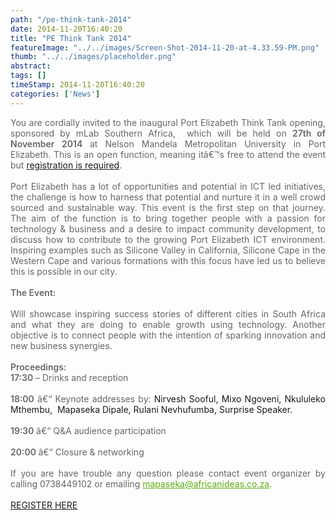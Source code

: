 ```yaml
---
path: "/pe-think-tank-2014" 
date: 2014-11-20T16:40:20 
title: "PE Think Tank 2014" 
featureImage: "../../images/Screen-Shot-2014-11-20-at-4.33.59-PM.png"
thumb: "../../images/placeholder.png" 
abstract:  
tags: [] 
timeStamp: 2014-11-20T16:40:20 
categories: ['News'] 
---
```


<p style="text-align: justify;"><span style="color: #666666;">You are cordially invited to the inaugural Port Elizabeth Think Tank opening, sponsored by mLab Southern Africa,  which will be held on </span><span style="font-weight: 600; color: #666666;">27</span><span style="font-weight: 600; color: #666666;">th</span><span style="font-weight: 600; color: #666666;"> of November 2014 </span><span style="color: #666666;">at Nelson Mandela Metropolitan University in Port Elizabeth. This is an open function, meaning itâ€™s free to attend the event but <a href="https://www.quicket.co.za/events/7194-pe-think-tank">registration is required</a>.</span><br style="color: #666666;" /><span style="color: #666666;"> </span><br style="color: #666666;" /><span style="color: #666666;">Port Elizabeth has a lot of opportunities and potential in ICT led initiatives, the challenge is how to harness that potential and nurture it in a well crowd sourced and sustainable way. This event is the first step on that journey. The aim of the function is to bring together people with a passion for technology &amp; business and a desire to impact community development, to discuss how to contribute to the growing Port Elizabeth ICT environment. Inspiring examples such as Silicone Valley in California, Silicone Cape in the Western Cape and various formations with this focus have led us to believe this is possible in our city.</span><br style="color: #666666;" /><br style="color: #666666;" /><span style="font-weight: 600; color: #666666;">The Event: </span><br style="color: #666666;" /><br style="color: #666666;" /><span style="color: #666666;">Will showcase inspiring success stories of different cities in South Africa and what they are doing to enable growth using technology. Another objective is to connect people with the intention of sparking innovation and new business synergies.</span><br style="color: #666666;" /><br style="color: #666666;" /><span style="font-weight: 600; color: #666666;">Proceedings:<br />
17:30</span><span style="color: #666666;"> &#8211; Drinks and reception</span><br style="color: #666666;" /><span style="color: #666666;"> </span><br style="color: #666666;" /><span style="font-weight: 600; color: #666666;">18:00</span><span style="color: #666666;"> â€“ Keynote addresses by: </span>Nirvesh Sooful, Mixo Ngoveni, Nkululeko Mthembu,  Mapaseka Dipale, Rulani Nevhufumba, Surprise Speaker.<br style="color: #666666;" /><span style="color: #666666;"> </span><br style="color: #666666;" /><span style="font-weight: 600; color: #666666;">19:30 </span><span style="color: #666666;">â€“ Q&amp;A audience participation</span><br style="color: #666666;" /><span style="color: #666666;"> </span><br style="color: #666666;" /><span style="font-weight: 600; color: #666666;">20:00 </span><span style="color: #666666;">â€“ Closure &amp; networking</span><br style="color: #666666;" /><br style="color: #666666;" /><span style="color: #666666;">If you are have trouble any question please contact event organizer by calling 0738449102 or emailing </span><a style="color: #5aac0f;" href="mailto:%20mapaseka@africanideas.co.za">mapaseka@africanideas.co.za</a><span style="color: #666666;">.</span><br style="color: #666666;" /><span style="color: #666666;"> </span><br style="color: #666666;" /><span style="color: #666666;"><a href="https://www.quicket.co.za/events/7194-pe-think-tank">REGISTER HERE</a><br />
</span></p>

